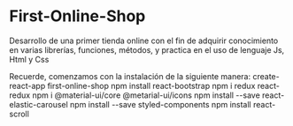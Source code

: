 # First-Online-Shop
Desarrollo de una primer tienda online con el fin de adquirir conocimiento en varias librerías, funciones, métodos, y practica en el uso de lenguaje Js, Html y Css

Recuerde, comenzamos con la instalación de la siguiente manera:
create-react-app first-online-shop
npm install react-bootstrap <!-- to use bootstrap
npm install react-router-dom
npm install node-sass <!-- to use files scss. npm install node-sass@4.14.1 this versión is more compatible -->
npm i redux react-redux
npm i @material-ui/core @metarial-ui/icons
npm install --save react-elastic-carousel <!-- It's necessary to use carousel -->
npm install --save styled-components <!-- It's necessary to use react elastic carousel for styling -->
npm install react-scroll  <!-- It's necessary for moving between sections -->